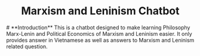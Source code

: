 <div align="center">
    <h1>Marxism and Leninism Chatbot</h1>
</div>
# **Introduction** 
This is a chatbot designed to make learning Philosophy Marx-Lenin and Political Economics of Marxism and Leninism easier. It only provides answer in Vietnamese as well as answers to Marxism and Leninism related question. 

